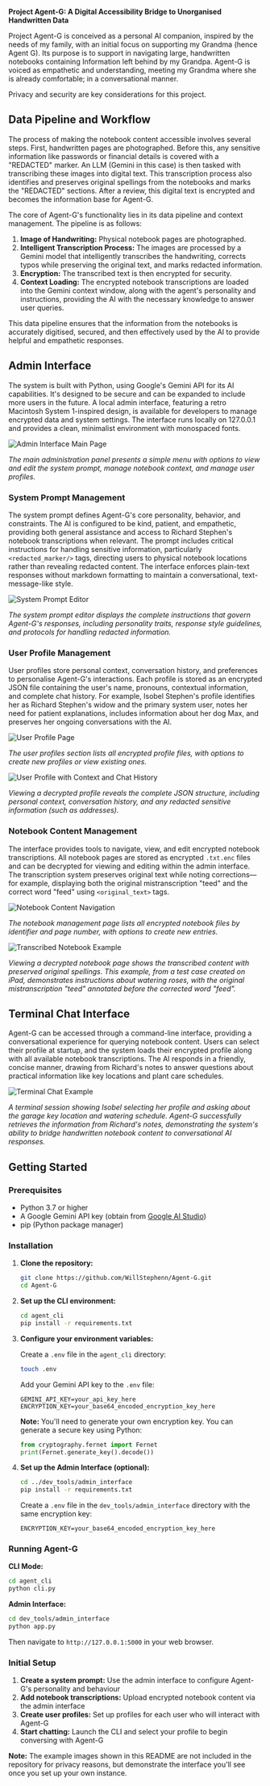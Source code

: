 **Project Agent-G: A Digital Accessibility Bridge to Unorganised Handwritten Data**

Project Agent-G is conceived as a personal AI companion, inspired by the needs of my family, with an initial focus on supporting my Grandma (hence Agent G). Its purpose is to support in navigating large, handwritten notebooks containing Information left behind by my Grandpa. Agent-G is voiced as empathetic and understanding, meeting my Grandma where she is already comfortable; in a conversational manner.

Privacy and security are key considerations for this project.

## Data Pipeline and Workflow

The process of making the notebook content accessible involves several steps. First, handwritten pages are photographed. Before this, any sensitive information like passwords or financial details is covered with a "REDACTED" marker. An LLM (Gemini in this case) is then tasked with transcribing these images into digital text. This transcription process also identifies and preserves original spellings from the notebooks and marks the "REDACTED" sections. After a review, this digital text is encrypted and becomes the information base for Agent-G.

The core of Agent-G's functionality lies in its data pipeline and context management. The pipeline is as follows:
1.  **Image of Handwriting:** Physical notebook pages are photographed.
2.  **Intelligent Transcription Process:** The images are processed by a Gemini model that intelligently transcribes the handwriting, corrects typos while preserving the original text, and marks redacted information.
3.  **Encryption:** The transcribed text is then encrypted for security.
4.  **Context Loading:** The encrypted notebook transcriptions are loaded into the Gemini context window, along with the agent's personality and instructions, providing the AI with the necessary knowledge to answer user queries.

This data pipeline ensures that the information from the notebooks is accurately digitised, secured, and then effectively used by the AI to provide helpful and empathetic responses.

## Admin Interface

The system is built with Python, using Google's Gemini API for its AI capabilities. It's designed to be secure and can be expanded to include more users in the future. A local admin interface, featuring a retro Macintosh System 1-inspired design, is available for developers to manage encrypted data and system settings. The interface runs locally on 127.0.0.1 and provides a clean, minimalist environment with monospaced fonts.

![Admin Interface Main Page](repo%20documentation%20content/Admin%20Interface%20Main%20Page.png)

*The main administration panel presents a simple menu with options to view and edit the system prompt, manage notebook context, and manage user profiles.*

### System Prompt Management

The system prompt defines Agent-G's core personality, behavior, and constraints. The AI is configured to be kind, patient, and empathetic, providing both general assistance and access to Richard Stephen's notebook transcriptions when relevant. The prompt includes critical instructions for handling sensitive information, particularly `<redacted_marker/>` tags, directing users to physical notebook locations rather than revealing redacted content. The interface enforces plain-text responses without markdown formatting to maintain a conversational, text-message-like style.

![System Prompt Editor](repo%20documentation%20content/Admin%20Interface%20-%20System%20Prompt%20Editor.png)

*The system prompt editor displays the complete instructions that govern Agent-G's responses, including personality traits, response style guidelines, and protocols for handling redacted information.*

### User Profile Management

User profiles store personal context, conversation history, and preferences to personalise Agent-G's interactions. Each profile is stored as an encrypted JSON file containing the user's name, pronouns, contextual information, and complete chat history. For example, Isobel Stephen's profile identifies her as Richard Stephen's widow and the primary system user, notes her need for patient explanations, includes information about her dog Max, and preserves her ongoing conversations with the AI.

![User Profile Page](repo%20documentation%20content/Admin%20Interface%20-%20User%20Profile%20Page.png)

*The user profiles section lists all encrypted profile files, with options to create new profiles or view existing ones.*

![User Profile with Context and Chat History](repo%20documentation%20content/Admin%20Interface%20-%20Isobel%20Profile.%20Context%20and%20Chat%20History.png)

*Viewing a decrypted profile reveals the complete JSON structure, including personal context, conversation history, and any redacted sensitive information (such as addresses).*

### Notebook Content Management

The interface provides tools to navigate, view, and edit encrypted notebook transcriptions. All notebook pages are stored as encrypted `.txt.enc` files and can be decrypted for viewing and editing within the admin interface. The transcription system preserves original text while noting corrections—for example, displaying both the original mistranscription "teed" and the correct word "feed" using `<original_text>` tags.

![Notebook Content Navigation](repo%20documentation%20content/Admin%20Interface%20-%20Notebook%20Content%20Navigation%20Page.png)

*The notebook management page lists all encrypted notebook files by identifier and page number, with options to create new entries.*

![Transcribed Notebook Example](repo%20documentation%20content/Admin%20Interface%20-%20Green%20Notebook%20Transcribed.png)

*Viewing a decrypted notebook page shows the transcribed content with preserved original spellings. This example, from a test case created on iPad, demonstrates instructions about watering roses, with the original mistranscription "teed" annotated before the corrected word "feed".*

## Terminal Chat Interface

Agent-G can be accessed through a command-line interface, providing a conversational experience for querying notebook content. Users can select their profile at startup, and the system loads their encrypted profile along with all available notebook transcriptions. The AI responds in a friendly, concise manner, drawing from Richard's notes to answer questions about practical information like key locations and plant care schedules.

![Terminal Chat Example](repo%20documentation%20content/Terminal%20Chat%20Example.png)

*A terminal session showing Isobel selecting her profile and asking about the garage key location and watering schedule. Agent-G successfully retrieves the information from Richard's notes, demonstrating the system's ability to bridge handwritten notebook content to conversational AI responses.*

## Getting Started

### Prerequisites

- Python 3.7 or higher
- A Google Gemini API key (obtain from [Google AI Studio](https://aistudio.google.com/))
- pip (Python package manager)

### Installation

1. **Clone the repository:**
   ```bash
   git clone https://github.com/WillStephenn/Agent-G.git
   cd Agent-G
   ```

2. **Set up the CLI environment:**
   ```bash
   cd agent_cli
   pip install -r requirements.txt
   ```

3. **Configure your environment variables:**
   
   Create a `.env` file in the `agent_cli` directory:
   ```bash
   touch .env
   ```
   
   Add your Gemini API key to the `.env` file:
   ```
   GEMINI_API_KEY=your_api_key_here
   ENCRYPTION_KEY=your_base64_encoded_encryption_key_here
   ```
   
   **Note:** You'll need to generate your own encryption key. You can generate a secure key using Python:
   ```python
   from cryptography.fernet import Fernet
   print(Fernet.generate_key().decode())
   ```

4. **Set up the Admin Interface (optional):**
   ```bash
   cd ../dev_tools/admin_interface
   pip install -r requirements.txt
   ```
   
   Create a `.env` file in the `dev_tools/admin_interface` directory with the same encryption key:
   ```
   ENCRYPTION_KEY=your_base64_encoded_encryption_key_here
   ```

### Running Agent-G

**CLI Mode:**
```bash
cd agent_cli
python cli.py
```

**Admin Interface:**
```bash
cd dev_tools/admin_interface
python app.py
```
Then navigate to `http://127.0.0.1:5000` in your web browser.

### Initial Setup

1. **Create a system prompt:** Use the admin interface to configure Agent-G's personality and behaviour
2. **Add notebook transcriptions:** Upload encrypted notebook content via the admin interface
3. **Create user profiles:** Set up profiles for each user who will interact with Agent-G
4. **Start chatting:** Launch the CLI and select your profile to begin conversing with Agent-G

**Note:** The example images shown in this README are not included in the repository for privacy reasons, but demonstrate the interface you'll see once you set up your own instance.
